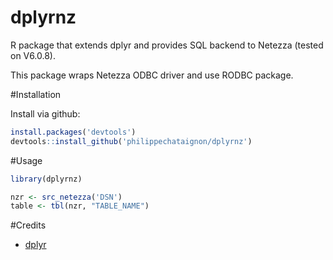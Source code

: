 # dplyrnz

R package that extends dplyr and provides SQL backend to Netezza (tested on V6.0.8).

This package wraps Netezza ODBC driver and use RODBC package.

#Installation

Install via github:

```R
install.packages('devtools')
devtools::install_github('philippechataignon/dplyrnz')
```

#Usage

```R
library(dplyrnz)

nzr <- src_netezza('DSN')
table <- tbl(nzr, "TABLE_NAME")
```

#Credits

*  [dplyr](https://github.com/hadley/dplyr)
